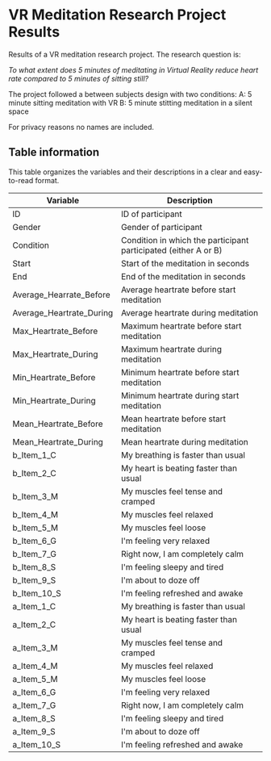 # VR Meditation Research Project Results
Results of a VR meditation research project. The research question is:

*To what extent does 5 minutes of meditating in Virtual Reality reduce heart rate compared to 5 minutes of sitting still?*

The project followed a between subjects design with two conditions:
A: 5 minute sitting meditation with VR
B: 5 minute stitting meditation in a silent space

For privacy reasons no names are included.

## Table information
This table organizes the variables and their descriptions in a clear and easy-to-read format.

| Variable                  | Description                                       |
|---------------------------|---------------------------------------------------|
| ID                        | ID of participant                                |
| Gender                    | Gender of participant                            |
| Condition                 | Condition in which the participant participated (either A or B) |
| Start                     | Start of the meditation in seconds               |
| End                       | End of the meditation in seconds                 |
| Average_Hearrate_Before   | Average heartrate before start meditation       |
| Average_Heartrate_During  | Average heartrate during meditation              |
| Max_Heartrate_Before      | Maximum heartrate before start meditation       |
| Max_Heartrate_During      | Maximum heartrate during meditation              |
| Min_Heartrate_Before      | Minimum heartrate before start meditation       |
| Min_Heartrate_During      | Minimum heartrate during start meditation       |
| Mean_Heartrate_Before     | Mean heartrate before start meditation          |
| Mean_Heartrate_During     | Mean heartrate during meditation                 |
| b_Item_1_C                | My breathing is faster than usual                |
| b_Item_2_C                | My heart is beating faster than usual            |
| b_Item_3_M                | My muscles feel tense and cramped                 |
| b_Item_4_M                | My muscles feel relaxed                           |
| b_Item_5_M                | My muscles feel loose                             |
| b_Item_6_G                | I'm feeling very relaxed                         |
| b_Item_7_G                | Right now, I am completely calm                  |
| b_Item_8_S                | I'm feeling sleepy and tired                      |
| b_Item_9_S                | I'm about to doze off                             |
| b_Item_10_S               | I'm feeling refreshed and awake                   |
| a_Item_1_C                | My breathing is faster than usual                |
| a_Item_2_C                | My heart is beating faster than usual            |
| a_Item_3_M                | My muscles feel tense and cramped                 |
| a_Item_4_M                | My muscles feel relaxed                           |
| a_Item_5_M                | My muscles feel loose                             |
| a_Item_6_G                | I'm feeling very relaxed                         |
| a_Item_7_G                | Right now, I am completely calm                  |
| a_Item_8_S                | I'm feeling sleepy and tired                      |
| a_Item_9_S                | I'm about to doze off                             |
| a_Item_10_S               | I'm feeling refreshed and awake                   |
